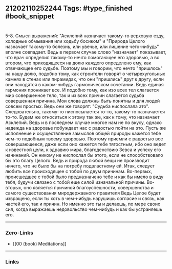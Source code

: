 21202110252244
Tags: #type_finished #book_snippet 
---
# 

 5-8. Смысл выражений: "Асклепий назначает такому-то верховую езду, холодные обмывания или ходьбу босиком" и "Природа Целого назначает такому-то болезнь, или увечье, или лишение чего-нибудь"  вполне совпадает. Ведь в первом случае слово "назначает" показывает, что врач определил такому-то нечто помогающее его здоровью, а во втором,  что приходящееся на долю каждого определено ему, как отвечающее его судьбе. Поэтому мы и говорим, что нечто "пришлось" на нашу долю, подобно тому, как строители говорят о четырехугольных камнях в стенах или пирамидах, что они "пришлись" друг к другу, если они находятся в каком-нибудь гармоническом сочетании. Ведь единая гармония проникает все. И подобно тому, как изо всех тел слагается мир  совершенное тело, так и из всех причин слагается судьба  совершенная причина. Мои слова должны быть понятны и для людей совсем простых. Ведь они же говорят: "Судьба ниспослала это". Следовательно, такому-то ниспосылается то-то, такому-то назначается то-то. Будем же относиться к этому так же, как к тому, что назначает Асклепий. Ведь и в последнем случае многое нам не по вкусу, однако надежда на здоровье побуждает нас с радостью пойти на это. Пусть же исполнение и осуществление замыслов общей природы кажется тебе чем-то подобным твоему здоровью. Поэтому приемли с радостью все совершающееся, даже если оно кажется тебе тягостным, ибо оно ведет к известной цели, к здравию мира, благоденствию Зевса и успеху его начинаний. Он никому не ниспослал бы этого, если не способствовало бы это благу Целого. Ведь и природа любой вещи не производит ничего, что не было бы на потребу подвластному ей. Итак, следует любить все происходящее с тобой по двум причинам. Во-первых, происшедшее с тобой было предназначено тебе и как бы имело в виду тебя, будучи связано с тобой еще силой изначальной причины. Во-вторых, оно является причиной благоуспешности, совершенства и самого существования миродержавного правителя  Ведь Целое будет извращено, если ты хоть в чем-нибудь нарушишь согласие и связь, как частей его, так и причин. Но именно это ты и делаешь, по мере своих сил, когда выражаешь недовольство чем-нибудь и как бы устраняешь его. 

---
### Zero-Links
 - [[00 (book) Meditations]]
---
### Links
